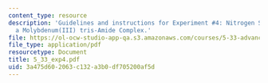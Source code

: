 ```yaml
---
content_type: resource
description: 'Guidelines and instructions for Experiment #4: Nitrogen Scission by
  a Molybdenum(III) tris-Amide Complex.'
file: https://ol-ocw-studio-app-qa.s3.amazonaws.com/courses/5-33-advanced-chemical-experimentation-and-instrumentation-fall-2007/3a475d602063c132a3b0df705200af5d_5_33_exp4.pdf
file_type: application/pdf
resourcetype: Document
title: 5_33_exp4.pdf
uid: 3a475d60-2063-c132-a3b0-df705200af5d
---
```

